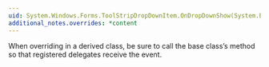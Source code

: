 ```yaml
---
uid: System.Windows.Forms.ToolStripDropDownItem.OnDropDownShow(System.EventArgs)
additional_notes.overrides: *content
---
```


<p>When overriding <xref href="System.Windows.Forms.ToolStripDropDownItem.OnDropDownShow(System.EventArgs)"></xref> in a derived class, be sure to call the base class’s <xref href="System.Windows.Forms.ToolStripDropDownItem.OnDropDownShow(System.EventArgs)"></xref> method so that registered delegates receive the event.</p>


